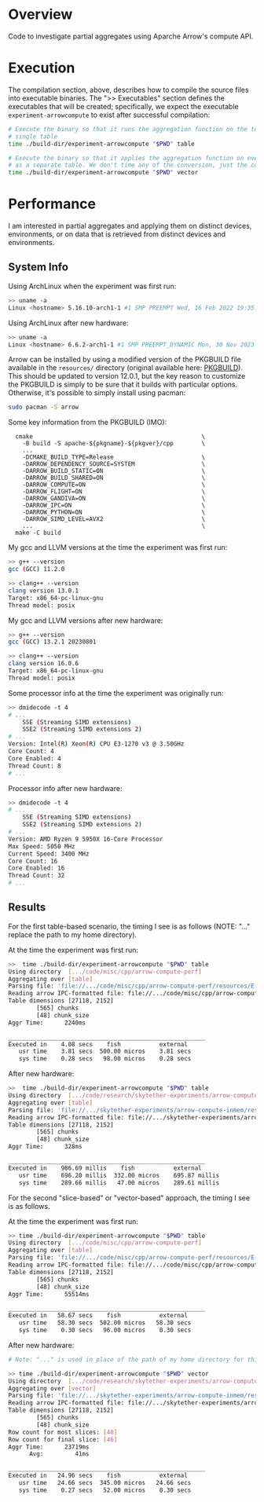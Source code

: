 # Overview
Code to investigate partial aggregates using Aparche Arrow's compute API.

# Execution
The compilation section, above, describes how to compile the source files into executable
binaries. The ">> Executables" section defines the executables that will be created;
specifically, we expect the executable `experiment-arrowcompute` to exist after successful
compilation:

```bash
# Execute the binary so that it runs the aggregation function on the test data, in memory as a
# single table
time ./build-dir/experiment-arrowcompute "$PWD" table

# Execute the binary so that it applies the aggregation function on every "chunk" of the table
# as a separate table. We don't time any of the conversion, just the compute portion.
time ./build-dir/experiment-arrowcompute "$PWD" vector
```

# Performance
I am interested in partial aggregates and applying them on distinct devices, environments,
or on data that is retrieved from distinct devices and environments.

## System Info

Using ArchLinux when the experiment was first run:
```bash
>> uname -a
Linux <hostname> 5.16.10-arch1-1 #1 SMP PREEMPT Wed, 16 Feb 2022 19:35:18 +0000 x86_64 GNU/Linux
```

Using ArchLinux after new hardware:
```bash
>> uname -a
Linux <hostname> 6.6.2-arch1-1 #1 SMP PREEMPT_DYNAMIC Mon, 30 Nov 2023 23:18:21 +0000 x86_64 GNU/Linux
```

Arrow can be installed by using a modified version of the PKGBUILD file available in the
`resources/` directory (original available here: [PKGBUILD][archgit-arrow]). This should
be updated to version 12.0.1, but the key reason to customize the PKGBUILD is simply to be
sure that it builds with particular options. Otherwise, it's possible to simply install
using pacman:
```bash
sudo pacman -S arrow
```

Some key information from the PKGBUILD (IMO):
```
  cmake                                                \
    -B build -S apache-${pkgname}-${pkgver}/cpp        \
    ...
    -DCMAKE_BUILD_TYPE=Release                         \
    -DARROW_DEPENDENCY_SOURCE=SYSTEM                   \
    -DARROW_BUILD_STATIC=ON                            \
    -DARROW_BUILD_SHARED=ON                            \
    -DARROW_COMPUTE=ON                                 \
    -DARROW_FLIGHT=ON                                  \
    -DARROW_GANDIVA=ON                                 \
    -DARROW_IPC=ON                                     \
    -DARROW_PYTHON=ON                                  \
    -DARROW_SIMD_LEVEL=AVX2                            \
    ...                                                \
  make -C build
```

My gcc and LLVM versions at the time the experiment was first run:
```bash
>> g++ --version
gcc (GCC) 11.2.0

>> clang++ --version
clang version 13.0.1
Target: x86_64-pc-linux-gnu
Thread model: posix
```

My gcc and LLVM versions after new hardware:
```bash
>> g++ --version
gcc (GCC) 13.2.1 20230801

>> clang++ --version
clang version 16.0.6
Target: x86_64-pc-linux-gnu
Thread model: posix
```

Some processor info at the time the experiment was originally run:
```bash
>> dmidecode -t 4
# ...
	SSE (Streaming SIMD extensions)
	SSE2 (Streaming SIMD extensions 2)
# ...
Version: Intel(R) Xeon(R) CPU E3-1270 v3 @ 3.50GHz
Core Count: 4
Core Enabled: 4
Thread Count: 8
# ...
```

Processor info after new hardware:
```bash
>> dmidecode -t 4
# ...
	SSE (Streaming SIMD extensions)
	SSE2 (Streaming SIMD extensions 2)
# ...
Version: AMD Ryzen 9 5950X 16-Core Processor
Max Speed: 5050 MHz
Current Speed: 3400 MHz
Core Count: 16
Core Enabled: 16
Thread Count: 32
# ...
```


## Results
For the first table-based scenario, the timing I see is as follows (NOTE: "..." replace
the path to my home directory).

At the time the experiment was first run:
```bash
>>  time ./build-dir/experiment-arrowcompute "$PWD" table
Using directory  [.../code/misc/cpp/arrow-compute-perf]
Aggregating over [table]
Parsing file: 'file://.../code/misc/cpp/arrow-compute-perf/resources/E-GEOD-76312.48-2152.x565.feather'
Reading arrow IPC-formatted file: file://.../code/misc/cpp/arrow-compute-perf/resources/E-GEOD-76312.48-2152.x565.feather
Table dimensions [27118, 2152]
        [565] chunks
        [48] chunk_size
Aggr Time:      2240ms

________________________________________________________
Executed in    4.08 secs    fish           external
   usr time    3.81 secs  500.00 micros    3.81 secs
   sys time    0.28 secs   98.00 micros    0.28 secs
```

After new hardware:
```bash
>>  time ./build-dir/experiment-arrowcompute "$PWD" table
Using directory  [.../code/research/skytether-experiments/arrow-compute-inmem]
Aggregating over [table]
Parsing file: 'file://.../skytether-experiments/arrow-compute-inmem/resources/E-GEOD-76312.48-2152.x565.feather'
Reading arrow IPC-formatted file: file://.../skytether-experiments/arrow-compute-inmem/resources/E-GEOD-76312.48-2152.x565.feather
Table dimensions [27118, 2152]
        [565] chunks
        [48] chunk_size
Aggr Time:      328ms

________________________________________________________
Executed in    986.69 millis    fish           external
   usr time    696.20 millis  332.00 micros    695.87 millis
   sys time    289.66 millis   47.00 micros    289.61 millis
```


For the second "slice-based" or "vector-based" approach, the timing I see is as follows.

At the time the experiment was first run:
```bash
>> time ./build-dir/experiment-arrowcompute "$PWD" table
Using directory  [.../code/misc/cpp/arrow-compute-perf]
Aggregating over [table]
Parsing file: 'file://.../code/misc/cpp/arrow-compute-perf/resources/E-GEOD-76312.48-2152.x565.feather'
Reading arrow IPC-formatted file: file://.../code/misc/cpp/arrow-compute-perf/resources/E-GEOD-76312.48-2152.x565.feather
Table dimensions [27118, 2152]
        [565] chunks
        [48] chunk_size
Aggr Time:      55514ms

________________________________________________________
Executed in   58.67 secs    fish           external
   usr time   58.30 secs  502.00 micros   58.30 secs
   sys time    0.30 secs   96.00 micros    0.30 secs
```

After new hardware:
```bash
# Note: "..." is used in place of the path of my home directory for this output

>> time ./build-dir/experiment-arrowcompute "$PWD" vector
Using directory  [.../code/research/skytether-experiments/arrow-compute-inmem]
Aggregating over [vector]
Parsing file: 'file://.../skytether-experiments/arrow-compute-inmem/resources/E-GEOD-76312.48-2152.x565.feather'
Reading arrow IPC-formatted file: file://.../skytether-experiments/arrow-compute-inmem/resources/E-GEOD-76312.48-2152.x565.feather
Table dimensions [27118, 2152]
        [565] chunks
        [48] chunk_size
Row count for most slices: [48]
Row count for final slice: [46]
Aggr Time:      23719ms
      Avg:         41ms

________________________________________________________
Executed in   24.96 secs    fish           external
   usr time   24.66 secs  345.00 micros   24.66 secs
   sys time    0.27 secs   52.00 micros    0.30 secs
```


<!-- resources -->
[archgit-arrow]: https://gitlab.archlinux.org/archlinux/packaging/packages/arrow
